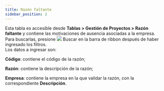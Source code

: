 ```yaml
---
title: Razón faltante
sidebar_position: 2
---
```


Esta tabla es accesible desde **Tablas > Gestión de Proyectos > Razón faltante** y contiene las motivaciones de ausencia asociadas a la empresa. Para buscarlas, presione ![](/img/neutral/common/search.png) Buscar en la barra de ribbon después de haber ingresado los filtros.  
Los datos a ingresar son:

**Código**: contiene el código de la razón;  

**Razón**: contiene la descripción de la razón;  

**Empresa**: contiene la empresa en la que validar la razón, con la correspondiente **Descripción**.